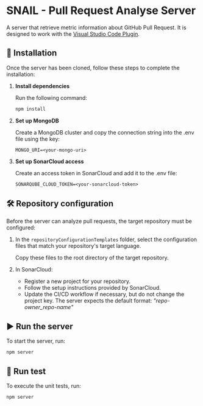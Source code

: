 # SNAIL - Pull Request Analyse Server

A server that retrieve metric information about GitHub Pull Request. It is designed to work with the [Visual Studio Code Plugin](https://github.com/snail-unamur/vscode-pull-request-github).
 

## 🚀 Installation

Once the server has been cloned, follow these steps to complete the installation:

1. **Install dependencies**

    Run the following command:
    ```bash
    npm install
    ```

2. **Set up MongoDB**
    
    Create a MongoDB cluster and copy the connection string into the .env file using the key:
    ```
    MONGO_URI=<your-mongo-uri>
    ```

3. **Set up SonarCloud access**

    Create an access token in SonarCloud and add it to the .env file:
    ```
    SONARQUBE_CLOUD_TOKEN=<your-sonarcloud-token>
    ```

## 🛠 Repository configuration

Before the server can analyze pull requests, the target repository must be configured:

1. In the ```repositoryConfigurationTemplates``` folder, select the configuration files that match your repository's target language.

    Copy these files to the root directory of the target repository.

2. In SonarCloud:
    - Register a new project for your repository.
    - Follow the setup instructions provided by SonarCloud.
    - Update the CI/CD workflow if necessary, but do not change the project key. The server expects the default format: *"repo-owner_repo-name"*

## ▶️ Run the server

To start the server, run:

```bash
npm server
```

## 🧪 Run test

To execute the unit tests, run:

```bash
npm server
```

